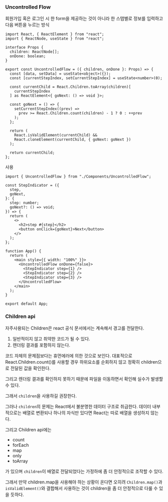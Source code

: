 ### Uncontrolled Flow

회원가입 혹은 로그인 시 한 form을 제공하는 것이 아니라
한 스탭별로 정보를 입력하고 다음 버튼을 누르는 방식

```tsx
import React, { ReactElement } from "react";
import { ReactNode, useState } from "react";

interface Props {
  children: ReactNode[];
  onDone: boolean;
}

export const UncontrolledFlow = ({ children, onDone }: Props) => {
  const [data, setData] = useState<object>({});
  const [currentStepIndex, setCurrentStepIndex] = useState<number>(0);

  const currentChild = React.Children.toArray(children)[
    currentStepIndex
  ] as ReactElement<{ goNext: () => void }>;

  const goNext = () => {
    setCurrentStepIndex((prev) =>
      prev >= React.Children.count(children) - 1 ? 0 : ++prev
    );
  };

  return (
    React.isValidElement(currentChild) &&
    React.cloneElement(currentChild, { goNext: goNext })
  );

  return currentChild;
};
```

사용

```tsx
import { UncontrolledFlow } from "./Components/UncontrolledFlow";

const StepIndicator = ({
  step,
  goNext,
}: {
  step: number;
  goNext?: () => void;
}) => {
  return (
    <>
      <h2>step #{step}</h2>
      <button onClick={goNext}>Next</button>
    </>
  );
};

function App() {
  return (
    <main style={{ width: "100%" }}>
      <UncontrolledFlow onDone={false}>
        <StepIndicator step={1} />
        <StepIndicator step={2} />
        <StepIndicator step={3} />
      </UncontrolledFlow>
    </main>
  );
}

export default App;
```

### Children api

자주사용되는 Children은 react 공식 문서에서는 계속해서 경고를 전달한다.

1. 일반적이지 않고 취약한 코드가 될 수 있다.
2. 렌더링 결과를 포함하지 않는다.

코드 자체의 문제점보다는 휴먼에러에 의한 것으로 보인다.
대표적으로 React.Children.count()를 사용할 경우 하위요소를 순회하지 않고 정확히 children으로 전달된 값을 확인한다.

그리고 렌더링 결과를 확인하지 못하기 때문에 파일을 이동하면서 확인해 실수가 발생할 수 있다.

그래서 `children`을 사용하길 권장한다.

그러나 `children`의 문제는 React에서 불분명한 데이터 구조로 취급한다. 데이터 내부적으로는 배열로 변환되나 하나의 자식만 있다면 React는 따로 배열을 생성하지 않는다.

그리고 Children api에는

- count
- forEach
- map
- only
- toArray

가 있으며 `children`이 배열로 전달되었다는 가정하에 좀 더 안정적으로 조작할 수 있다.

그래서 만약 children.map을 사용해야 하는 상황이 온다면 오히려 `Children.map()`과 `isValidElement()`와 결합해서 사용하는 것이 children을 좀 더 안정적으로 다룰 수 있을 듯하다.

